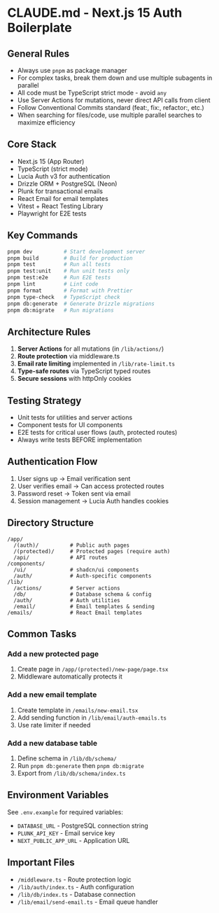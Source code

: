 # CLAUDE.md - Next.js 15 Auth Boilerplate

## General Rules
- Always use `pnpm` as package manager
- For complex tasks, break them down and use multiple subagents in parallel
- All code must be TypeScript strict mode - avoid `any`
- Use Server Actions for mutations, never direct API calls from client
- Follow Conventional Commits standard (feat:, fix:, refactor:, etc.)
- When searching for files/code, use multiple parallel searches to maximize efficiency

## Core Stack
- Next.js 15 (App Router)
- TypeScript (strict mode)
- Lucia Auth v3 for authentication
- Drizzle ORM + PostgreSQL (Neon)
- Plunk for transactional emails
- React Email for email templates
- Vitest + React Testing Library
- Playwright for E2E tests

## Key Commands
```bash
pnpm dev          # Start development server
pnpm build        # Build for production
pnpm test         # Run all tests
pnpm test:unit    # Run unit tests only
pnpm test:e2e     # Run E2E tests
pnpm lint         # Lint code
pnpm format       # Format with Prettier
pnpm type-check   # TypeScript check
pnpm db:generate  # Generate Drizzle migrations
pnpm db:migrate   # Run migrations
```

## Architecture Rules
1. **Server Actions** for all mutations (in `/lib/actions/`)
2. **Route protection** via middleware.ts
3. **Email rate limiting** implemented in `/lib/rate-limit.ts`
4. **Type-safe routes** via TypeScript typed routes
5. **Secure sessions** with httpOnly cookies

## Testing Strategy
- Unit tests for utilities and server actions
- Component tests for UI components
- E2E tests for critical user flows (auth, protected routes)
- Always write tests BEFORE implementation

## Authentication Flow
1. User signs up → Email verification sent
2. User verifies email → Can access protected routes
3. Password reset → Token sent via email
4. Session management → Lucia Auth handles cookies

## Directory Structure
```
/app/
  /(auth)/          # Public auth pages
  /(protected)/     # Protected pages (require auth)
  /api/             # API routes
/components/
  /ui/              # shadcn/ui components
  /auth/            # Auth-specific components
/lib/
  /actions/         # Server actions
  /db/              # Database schema & config
  /auth/            # Auth utilities
  /email/           # Email templates & sending
/emails/            # React Email templates
```

## Common Tasks

### Add a new protected page
1. Create page in `/app/(protected)/new-page/page.tsx`
2. Middleware automatically protects it

### Add a new email template
1. Create template in `/emails/new-email.tsx`
2. Add sending function in `/lib/email/auth-emails.ts`
3. Use rate limiter if needed

### Add a new database table
1. Define schema in `/lib/db/schema/`
2. Run `pnpm db:generate` then `pnpm db:migrate`
3. Export from `/lib/db/schema/index.ts`

## Environment Variables
See `.env.example` for required variables:
- `DATABASE_URL` - PostgreSQL connection string
- `PLUNK_API_KEY` - Email service key
- `NEXT_PUBLIC_APP_URL` - Application URL

## Important Files
- `/middleware.ts` - Route protection logic
- `/lib/auth/index.ts` - Auth configuration
- `/lib/db/index.ts` - Database connection
- `/lib/email/send-email.ts` - Email queue handler